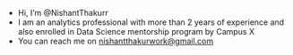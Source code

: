 - Hi, I’m @NishantThakurr
- I am an analytics professional with more than 2 years of experience and also enrolled in Data Science mentorship program by Campus X
- You can reach me on nishantthakurwork@gmail.com

<!---
NishantThakurr/NishantThakurr is a ✨ special ✨ repository because its `README.md` (this file) appears on your GitHub profile.
You can click the Preview link to take a look at your changes.
--->
